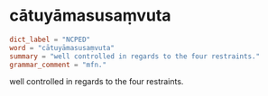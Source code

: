 # cātuyāmasusaṃvuta

``` toml
dict_label = "NCPED"
word = "cātuyāmasusaṃvuta"
summary = "well controlled in regards to the four restraints."
grammar_comment = "mfn."
```

well controlled in regards to the four restraints.

